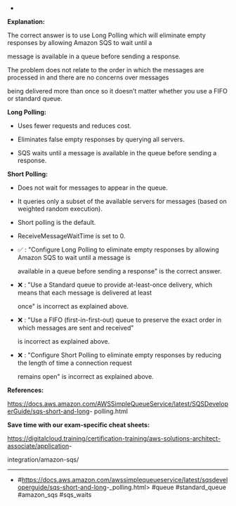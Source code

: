 *

**Explanation:**

The correct answer is to use Long Polling which will eliminate empty responses by allowing Amazon SQS to wait until a

message is available in a queue before sending a response.

The problem does not relate to the order in which the messages are processed in and there are no concerns over messages

being delivered more than once so it doesn’t matter whether you use a FIFO or standard queue.

**Long Polling:**

* Uses fewer requests and reduces cost.

* Eliminates false empty responses by querying all servers.

* SQS waits until a message is available in the queue before sending a response.

**Short Polling:**

* Does not wait for messages to appear in the queue.

* It queries only a subset of the available servers for messages (based on weighted random execution).

* Short polling is the default.

* ReceiveMessageWaitTime is set to 0.

* ✅ :  "Configure Long Polling to eliminate empty responses by allowing Amazon SQS to wait until a message is

  available in a queue before sending a response" is the correct answer.

* ❌ :  "Use a Standard queue to provide at-least-once delivery, which means that each message is delivered at least

  once" is incorrect as explained above.

* ❌ :  "Use a FIFO (first-in-first-out) queue to preserve the exact order in which messages are sent and received"

  is incorrect as explained above.

* ❌ :  "Configure Short Polling to eliminate empty responses by reducing the length of time a connection request

  remains open" is incorrect as explained above.

**References:**

<https://docs.aws.amazon.com/AWSSimpleQueueService/latest/SQSDeveloperGuide/sqs-short-and-long>- polling.html

**Save time with our exam-specific cheat sheets:**

<https://digitalcloud.training/certification-training/aws-solutions-architect-associate/application>-

integration/amazon-sqs/

----
* #<https://docs.aws.amazon.com/awssimplequeueservice/latest/sqsdeveloperguide/sqs-short-and-long>-_polling.html> #queue #standard_queue #amazon_sqs #sqs_waits
